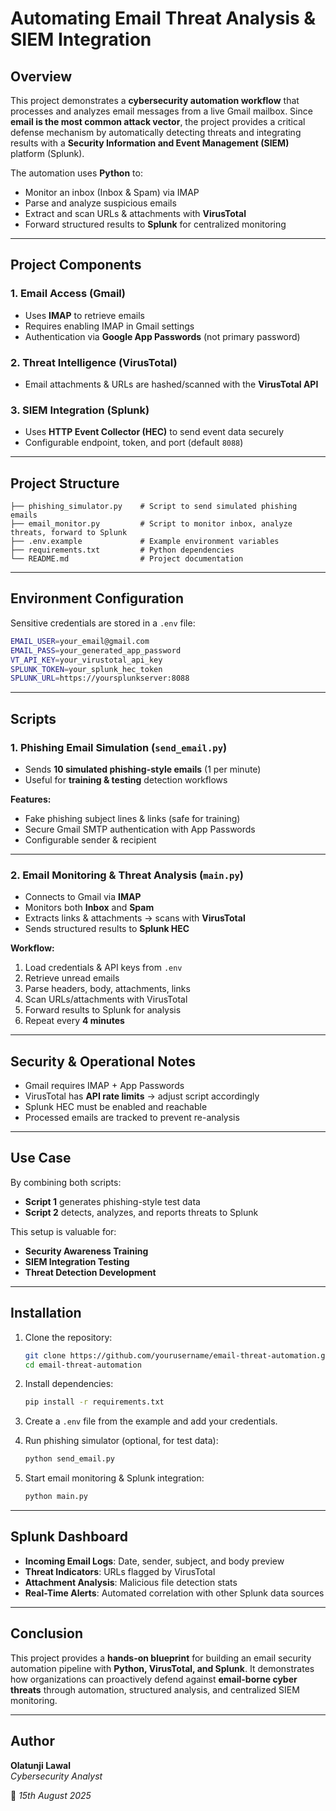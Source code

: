 # Automating Email Threat Analysis & SIEM Integration  

## Overview  
This project demonstrates a **cybersecurity automation workflow** that processes and analyzes email messages from a live Gmail mailbox. Since **email is the most common attack vector**, the project provides a critical defense mechanism by automatically detecting threats and integrating results with a **Security Information and Event Management (SIEM)** platform (Splunk).  

The automation uses **Python** to:  
- Monitor an inbox (Inbox & Spam) via IMAP  
- Parse and analyze suspicious emails  
- Extract and scan URLs & attachments with **VirusTotal**  
- Forward structured results to **Splunk** for centralized monitoring  

---

## Project Components  

### 1. Email Access (Gmail)  
- Uses **IMAP** to retrieve emails  
- Requires enabling IMAP in Gmail settings  
- Authentication via **Google App Passwords** (not primary password)  

### 2. Threat Intelligence (VirusTotal)  
- Email attachments & URLs are hashed/scanned with the **VirusTotal API**  

### 3. SIEM Integration (Splunk)  
- Uses **HTTP Event Collector (HEC)** to send event data securely  
- Configurable endpoint, token, and port (default `8088`)  

---

## Project Structure  

```
├── phishing_simulator.py    # Script to send simulated phishing emails
├── email_monitor.py         # Script to monitor inbox, analyze threats, forward to Splunk
├── .env.example             # Example environment variables
├── requirements.txt         # Python dependencies
└── README.md                # Project documentation
```

---

## Environment Configuration  

Sensitive credentials are stored in a `.env` file:  

```bash
EMAIL_USER=your_email@gmail.com
EMAIL_PASS=your_generated_app_password
VT_API_KEY=your_virustotal_api_key
SPLUNK_TOKEN=your_splunk_hec_token
SPLUNK_URL=https://yoursplunkserver:8088
```

---

## Scripts  

### 1. **Phishing Email Simulation (`send_email.py`)**  
- Sends **10 simulated phishing-style emails** (1 per minute)  
- Useful for **training & testing** detection workflows  

**Features:**  
- Fake phishing subject lines & links (safe for training)  
- Secure Gmail SMTP authentication with App Passwords  
- Configurable sender & recipient  

---

### 2. **Email Monitoring & Threat Analysis (`main.py`)**  
- Connects to Gmail via **IMAP**  
- Monitors both **Inbox** and **Spam**  
- Extracts links & attachments → scans with **VirusTotal**  
- Sends structured results to **Splunk HEC**  

**Workflow:**  
1. Load credentials & API keys from `.env`  
2. Retrieve unread emails  
3. Parse headers, body, attachments, links  
4. Scan URLs/attachments with VirusTotal  
5. Forward results to Splunk for analysis  
6. Repeat every **4 minutes**  

---

## Security & Operational Notes  
- Gmail requires IMAP + App Passwords  
- VirusTotal has **API rate limits** → adjust script accordingly  
- Splunk HEC must be enabled and reachable  
- Processed emails are tracked to prevent re-analysis  

---

## Use Case  
By combining both scripts:  
- **Script 1** generates phishing-style test data  
- **Script 2** detects, analyzes, and reports threats to Splunk  

This setup is valuable for:  
- **Security Awareness Training**  
- **SIEM Integration Testing**  
- **Threat Detection Development**  

---

## Installation  

1. Clone the repository:  
   ```bash
   git clone https://github.com/yourusername/email-threat-automation.git
   cd email-threat-automation
   ```

2. Install dependencies:  
   ```bash
   pip install -r requirements.txt
   ```

3. Create a `.env` file from the example and add your credentials.  

4. Run phishing simulator (optional, for test data):  
   ```bash
   python send_email.py
   ```

5. Start email monitoring & Splunk integration:  
   ```bash
   python main.py
   ```

---

## Splunk Dashboard  
- **Incoming Email Logs**: Date, sender, subject, and body preview  
- **Threat Indicators**: URLs flagged by VirusTotal  
- **Attachment Analysis**: Malicious file detection stats  
- **Real-Time Alerts**: Automated correlation with other Splunk data sources  

---

## Conclusion  
This project provides a **hands-on blueprint** for building an email security automation pipeline with **Python, VirusTotal, and Splunk**. It demonstrates how organizations can proactively defend against **email-borne cyber threats** through automation, structured analysis, and centralized SIEM monitoring.  

---

## Author  
**Olatunji Lawal**  
*Cybersecurity Analyst*  

📅 *15th August 2025*  
